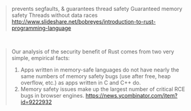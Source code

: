 > prevents segfaults, & guarantees thread safety
> Guaranteed memory safety
> Threads without data races
> http://www.slideshare.net/bobreyes/introduction-to-rust-programming-language

<br>

> Our analysis of the security benefit of Rust comes from two very simple, empirical facts:
> 1. Apps written in memory-safe languages do not have nearly the same numbers of memory safety bugs (use after free, heap overflow, etc.) as apps written in C and C++ do.
> 2. Memory safety issues make up the largest number of critical RCE bugs in browser engines.
> https://news.ycombinator.com/item?id=9222932
